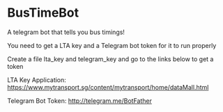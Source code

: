 # BusTimeBot
A telegram bot that tells you bus timings!

You need to get a LTA key and a Telegram bot token for it to run properly

Create a file lta_key and telegram_key and go to the links below to get a token

LTA Key Application: https://www.mytransport.sg/content/mytransport/home/dataMall.html

Telegram Bot Token: http://telegram.me/BotFather